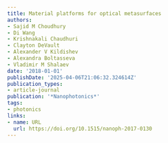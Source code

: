 ```yaml
---
title: Material platforms for optical metasurfaces
authors:
- Sajid M Choudhury
- Di Wang
- Krishnakali Chaudhuri
- Clayton DeVault
- Alexander V Kildishev
- Alexandra Boltasseva
- Vladimir M Shalaev
date: '2018-01-01'
publishDate: '2025-04-06T21:06:32.324614Z'
publication_types:
- article-journal
publication: '*Nanophotonics*'
tags:
- photonics
links:
- name: URL
  url: https://doi.org/10.1515/nanoph-2017-0130
---
```


